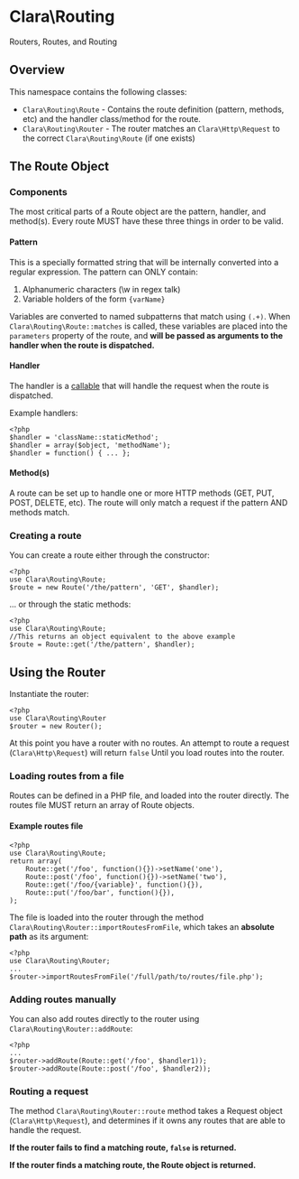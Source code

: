 Clara\Routing
=============

Routers, Routes, and Routing


Overview
--------

This namespace contains the following classes:

* `Clara\Routing\Route` - Contains the route definition (pattern, methods, etc) and the handler class/method for the route.
* `Clara\Routing\Router` - The router matches an `Clara\Http\Request` to the correct `Clara\Routing\Route` (if one exists)


The Route Object
----------------

### Components

The most critical parts of a Route object are the pattern, handler, and method(s). Every route MUST have these three things in order to be valid.

#### Pattern

This is a specially formatted string that will be internally converted into a regular expression. The pattern can ONLY contain:

1. Alphanumeric characters (\w in regex talk)
2. Variable holders of the form `{varName}`

Variables are converted to named subpatterns that match using `(.+)`. When `Clara\Routing\Route::matches` is called, these variables are placed into the `parameters` property of the route, and **will be passed as arguments to the handler when the route is dispatched.**

#### Handler

The handler is a [callable](http://php.net/manual/en/language.types.callable.php) that will handle the request when the route is dispatched.

Example handlers:

	<?php
	$handler = 'className::staticMethod';
	$handler = array($object, 'methodName');
	$handler = function() { ... };

#### Method(s)

A route can be set up to handle one or more HTTP methods (GET, PUT, POST, DELETE, etc). The route will only match a request if the pattern AND methods match.

### Creating a route

You can create a route either through the constructor:

	<?php
	use Clara\Routing\Route;
	$route = new Route('/the/pattern', 'GET', $handler);

... or through the static methods:

	<?php
	use Clara\Routing\Route;
	//This returns an object equivalent to the above example
	$route = Route::get('/the/pattern', $handler);



Using the Router
----------------

Instantiate the router:

	<?php
	use Clara\Routing\Router
	$router = new Router();

At this point you have a router with no routes. An attempt to route a request (`Clara\Http\Request`) will return `false` Until you load routes into the router.

### Loading routes from a file

Routes can be defined in a PHP file, and loaded into the router directly. The routes file MUST return an array of Route objects.

#### Example routes file


	<?php
	use Clara\Routing\Route;
	return array(
		Route::get('/foo', function(){})->setName('one'),
		Route::post('/foo', function(){})->setName('two'),
		Route::get('/foo/{variable}', function(){}),
		Route::put('/foo/bar', function(){}),
	);

The file is loaded into the router through the method `Clara\Routing\Router::importRoutesFromFile`, which takes an **absolute path** as its argument:

	<?php
	use Clara\Routing\Router;
	...
	$router->importRoutesFromFile('/full/path/to/routes/file.php');

### Adding routes manually

You can also add routes directly to the router using `Clara\Routing\Router::addRoute`:

	<?php
	...
	$router->addRoute(Route::get('/foo', $handler1));
	$router->addRoute(Route::post('/foo', $handler2));

### Routing a request

The method `Clara\Routing\Router::route` method takes a Request object (`Clara\Http\Request`), and determines if it owns any routes that are able to handle the request.

**If the router fails to find a matching route, `false` is returned.**

**If the router finds a matching route, the Route object is returned.**

